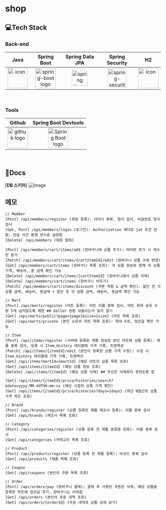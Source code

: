 # shop
## 💻Tech Stack
### Back-end
|   Java   |   Spring Boot   |   Spring Data JPA   |   Spring Security   |   H2   |
| :----------------------------------------------------------: | :----------------------------------------------------------: | :----------------------------------------------------------: | :----------------------------------------------------------: | :----------------------------------------------------------: |
| <div style="display: flex; align-items: flex-start;"><img src="https://techstack-generator.vercel.app/java-icon.svg" alt="icon" width="65" height="65" /></div> |  <img alt="spring-boot logo" src="https://t1.daumcdn.net/cfile/tistory/27034D4F58E660F616" width="65" height="65" > |<img alt="spring logo" src="https://www.vectorlogo.zone/logos/springio/springio-icon.svg" height="50" width="50" > |  <img alt="spring-security logo" width="60px" src="https://camo.githubusercontent.com/923e99a57f8a456fdade5f65b35ada254be277612ddc991afb702d8dfd880d4f/68747470733a2f2f63646e2e73696d706c6569636f6e732e6f72672f737072696e677365637572697479" width="85" height=auto > | <div style="display: flex; align-items: flex-start;"><img src="https://github.com/lsh4711/shop/assets/120231876/9e5d84ca-e232-4973-8c79-e3abe3793ffd" alt="icon" width="65" height="65" /></div> |


</br>

### Tools
| Github | Spring Boot Devtools | 
| :--------: | :--------: |
| <img alt="github logo" src="https://techstack-generator.vercel.app/github-icon.svg" width="65" height="65"> | <img alt="Spring Boot logo" src="https://t1.daumcdn.net/cfile/tistory/27034D4F58E660F616" height="65" width="65"> |


</br>

## 📃Docs

[**DB 스키마**]
![image](https://github.com/lsh4711/shop/assets/120231876/02d7d89a-f882-4392-a204-fa178b9ef1d9)

## 메모
```
// Member
[Post] /api/members/register (회원 등록): 아이디 중복, 형식 검사, 비밀번호 형식 검사
[Get, Post] /api/members/login (로그인): Authorization 헤더로 jwt 토큰 반환, 만료 시간 환경 변수로 설정함
[Delete] /api/members (회원 탈퇴)

[Post] /api/members/cart/items/add (장바구니에 상품 추가): 여러번 추가 시 개수만 증가
[Patch] /api/members/cart/items/{cartItemId}/edit (장바구니 상품 수량 변경)
[Get] /api/members/cart/items (장바구니 목록 조회): 각 상품 정보와 함께 각 상품 가격, 배송비, 총 금액 확인 가능
[Delete] /api/members/cart/items/{cartItemId} (장바구니에서 상품 삭제)
[Delete] /api/members/cart/items (장바구니 비우기)
[Patch] /api/members/cart/items/discount (쿠폰 적용 & 금액 확인): 할인 전 각 상품 금액, 배송비, 총금액 + 할인 후 각 상품 금액, 배송비, 총금액 확인 가능

// Mart
[Post] /api/marts/register (마트 등록): 마트 이름 중복 검사, 마트 최대 보유 수량 5개 넘지않도록 제한 ## Seller 권환 되돌리는거 잊지 않기
[Get] /api/marts/public?page={page}&size={size} (마트 목록 조회)
[Get] /api/marts/private (본인 소유의 마트 목록 조회): 최대 5개, 정산금 확인 가능

// Item
[Post] /api/items/register (서버에 등록된 제품 정보로 본인 마트에 상품 등록): 제품 중복 검사, 등록 시 Item_History 테이블에 가격 기록, 트랜잭션
[Patch] /api/items/{itemId}/edit (본인이 등록한 상품 가격 수정): 수정 시 Item_History 테이블에 가격 기록, 트랜잭션
[Get] /api/items?martId={martId} (해당 마트의 상품 목록 조회)
[Get] /api/items/{itemId} (해당 상품 정보 조회)
[Delete] /api/items/{itemId} (해당 상품 삭제) ## 우선은 삭제하지 못하도록 함

[Get] /api/items/{itemId}/price/histories/search?&date=yyyy.MM.ddTHH:mm:ss (해당 시점의 상품 가격 확인)
[Get] /api/items/{itemId}/price/histories?days={days} (최근 N일간의 상품 가격 차트 조회)

// Brand
[Post] /api/brands/register (상품 등록전 제품 제조사 등록): 이름 중복 검사
[Get] /api/brands (제조사 목록 조회)

// Category
[Post] /api/categories/register (상품 등록 전 제품 분류명 등록): 이름 중복 검사
[Get] /api/categories (카테고리 목록 조회)

// Product
[Post] /api/products/register (상품 등록 전 제품 등록): 바코드 중복 검사
[Get] /api/products (제품 목록 조회)

// Coupon
[Get] /api/coupons (본인의 쿠폰 목록 조회)

// Order
[Post] /api/orders/pay (장바구니 결제): 결제 후 사용된 쿠폰은 삭제, 해당 상품을 등록한 마트에 정산금 추가, 장바구니는 비워짐
[Get] /api/orders (본인의 주문 내역 조회)
[Get] /api/orders/{orderId} (주문 내역과 상품 상세 보기)
```
